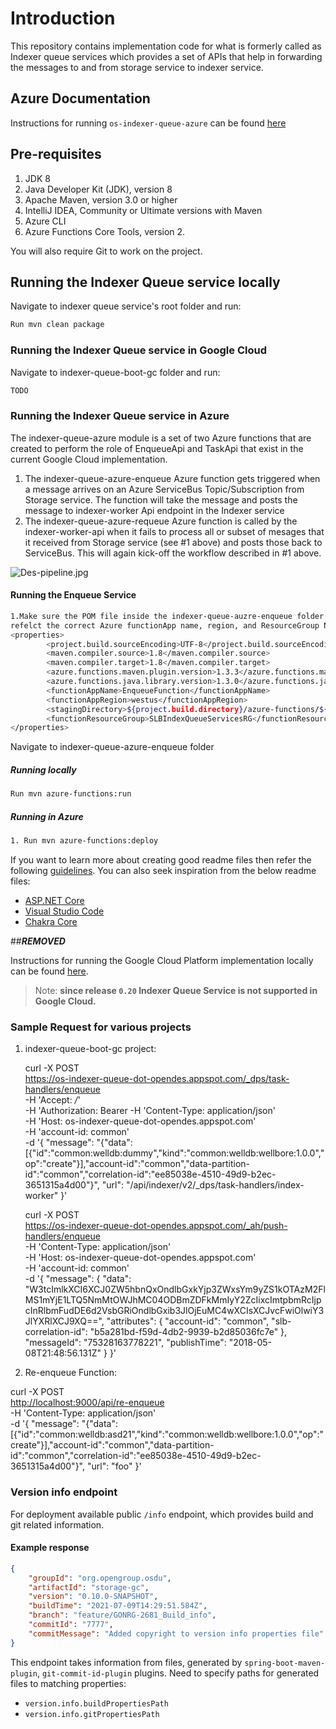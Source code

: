 # Introduction

This repository contains implementation code for what is formerly called as Indexer queue services which provides a set of APIs that help in forwarding the messages to and from storage service to indexer service.

## Azure Documentation

Instructions for running `os-indexer-queue-azure` can be found [here](./indexer-queue-azure-enqueue)

## Pre-requisites

1. JDK 8
2. Java Developer Kit (JDK), version 8
3. Apache Maven, version 3.0 or higher
4. IntelliJ IDEA, Community or Ultimate versions with Maven
5. Azure CLI
6. Azure Functions Core Tools, version 2.

You will also require Git to work on the project.

## Running the Indexer Queue service locally

Navigate to indexer queue service's root folder and run:

```sh
Run mvn clean package 
```

### Running the Indexer Queue service in Google Cloud

Navigate to indexer-queue-boot-gc folder and run:

```sh
TODO

````

### Running the Indexer Queue service in Azure

The indexer-queue-azure module is a set of two Azure functions that are created to perform the role of EnqueueApi and TaskApi that exist in the current Google Cloud implementation.

1. The indexer-queue-azure-enqueue Azure function gets triggered when a message arrives on an Azure ServiceBus Topic/Subscription from Storage service.  The function will take the message
and posts the message to indexer-worker Api endpoint in the Indexer service
2. The indexer-queue-azure-requeue Azure function is called by the indexer-worker-api when it fails to process all or subset of mesages that it received from Storage service (see #1 above)
and posts those back to ServiceBus.  This will again kick-off the workflow described in #1 above.

![Des-pipeline.jpg](resources/Des-pipeline.jpg)

#### Running the Enqueue Service

```sh
1.Make sure the POM file inside the indexer-queue-auzre-enqueue folder has the 'properties' section properly modified to 
refelct the correct Azure functionApp name, region, and ResourceGroup Name.  Example Shown below
<properties>
        <project.build.sourceEncoding>UTF-8</project.build.sourceEncoding>
        <maven.compiler.source>1.8</maven.compiler.source>
        <maven.compiler.target>1.8</maven.compiler.target>
        <azure.functions.maven.plugin.version>1.3.3</azure.functions.maven.plugin.version>
        <azure.functions.java.library.version>1.3.0</azure.functions.java.library.version>
        <functionAppName>EnqueueFunction</functionAppName>
        <functionAppRegion>westus</functionAppRegion>
        <stagingDirectory>${project.build.directory}/azure-functions/${functionAppName}</stagingDirectory>
        <functionResourceGroup>SLBIndexQueueServicesRG</functionResourceGroup>
</properties>
```

Navigate to indexer-queue-azure-enqueue folder

##### Running locally

```sh
Run mvn azure-functions:run
````

##### Running in Azure

```sh
1. Run mvn azure-functions:deploy
````

If you want to learn more about creating good readme files then refer the following [guidelines](https://docs.microsoft.com/en-us/azure/devops/repos/git/create-a-readme?view=azure-devops). You can also seek inspiration from the below readme files:

- [ASP.NET Core](https://github.com/aspnet/Home)
- [Visual Studio Code](https://github.com/Microsoft/vscode)
- [Chakra Core](https://github.com/Microsoft/ChakraCore)

##***REMOVED***

Instructions for running the Google Cloud Platform implementation locally can be found [here](./indexer-queue-gcp/README.md).

> Note: **since release `0.20` Indexer Queue Service is not supported in Google Cloud.**

### Sample Request for various projects

1. indexer-queue-boot-gc project:

    curl -X POST \
      <https://os-indexer-queue-dot-opendes.appspot.com/_dps/task-handlers/enqueue> \
      -H 'Accept: */*' \
      -H 'Authorization: Bearer <auth-token>
      -H 'Content-Type: application/json' \
      -H 'Host: os-indexer-queue-dot-opendes.appspot.com' \
      -H 'account-id: common' \
      -d '{
        "message": "{\"data\":[{\"id\":\"common:welldb:dummy\",\"kind\":\"common:welldb:wellbore:1.0.0\",\"op\":\"create\"}],\"account-id\":\"common\",\"data-partition-id\":\"common\",\"correlation-id\":\"ee85038e-4510-49d9-b2ec-3651315a4d00\"}",
        "url": "/api/indexer/v2/_dps/task-handlers/index-worker"
    }'

    curl -X POST \
      <https://os-indexer-queue-dot-opendes.appspot.com/_ah/push-handlers/enqueue> \
      -H 'Content-Type: application/json' \
      -H 'Host: os-indexer-queue-dot-opendes.appspot.com' \
      -H 'account-id: common' \
      -d '{
        "message": {
            "data": "W3tcImlkXCI6XCJ0ZW5hbnQxOndlbGxkYjp3ZWxsYm9yZS1kOTAzM2FlMS1mYjE1LTQ5NmMtOWJhMC04ODBmZDFkMmIyY2ZcIixcImtpbmRcIjpcInRlbmFudDE6d2VsbGRiOndlbGxib3JlOjEuMC4wXCIsXCJvcFwiOlwiY3JlYXRlXCJ9XQ==",
            "attributes": {
                "account-id": "common",
                "slb-correlation-id": "b5a281bd-f59d-4db2-9939-b2d85036fc7e"
            },
            "messageId": "75328163778221",
            "publishTime": "2018-05-08T21:48:56.131Z"
        }
    }'

2. Re-enqueue Function:

curl -X POST \
  <http://localhost:9000/api/re-enqueue> \
  -H 'Content-Type: application/json' \
  -d '{
    "message": "{\"data\":[{\"id\":\"common:welldb:asd21\",\"kind\":\"common:welldb:wellbore:1.0.0\",\"op\":\"create\"}],\"account-id\":\"common\",\"data-partition-id\":\"common\",\"correlation-id\":\"ee85038e-4510-49d9-b2ec-3651315a4d00\"}",
    "url": "foo"
}'

### Version info endpoint

For deployment available public `/info` endpoint, which provides build and git related information.

#### Example response

```json
{
    "groupId": "org.opengroup.osdu",
    "artifactId": "storage-gc",
    "version": "0.10.0-SNAPSHOT",
    "buildTime": "2021-07-09T14:29:51.584Z",
    "branch": "feature/GONRG-2681_Build_info",
    "commitId": "7777",
    "commitMessage": "Added copyright to version info properties file"
}
```

This endpoint takes information from files, generated by `spring-boot-maven-plugin`,
`git-commit-id-plugin` plugins. Need to specify paths for generated files to matching
properties:

- `version.info.buildPropertiesPath`
- `version.info.gitPropertiesPath`
